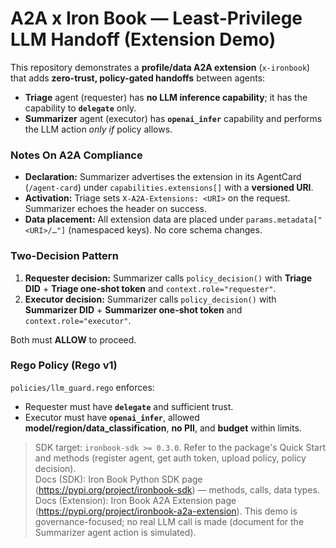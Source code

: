 # A2A x Iron Book — Least-Privilege LLM Handoff (Extension Demo)

This repository demonstrates a **profile/data A2A extension** (`x-ironbook`) that adds **zero-trust, policy-gated handoffs** between agents:

- **Triage** agent (requester) has **no LLM inference capability**; it has the capability to **`delegate`** only.
- **Summarizer** agent (executor) has **`openai_infer`** capability and performs the LLM action *only if* policy allows.

### Notes On A2A Compliance
- **Declaration:** Summarizer advertises the extension in its AgentCard (`/agent-card`) under `capabilities.extensions[]` with a **versioned URI**.
- **Activation:** Triage sets `X-A2A-Extensions: <URI>` on the request. Summarizer echoes the header on success.
- **Data placement:** All extension data are placed under `params.metadata["<URI>/…"]` (namespaced keys). No core schema changes.

### Two-Decision Pattern
1) **Requester decision:** Summarizer calls `policy_decision()` with **Triage DID** + **Triage one-shot token** and `context.role="requester"`.  
2) **Executor decision:** Summarizer calls `policy_decision()` with **Summarizer DID** + **Summarizer one-shot token** and `context.role="executor"`.

Both must **ALLOW** to proceed.

### Rego Policy (Rego v1)
`policies/llm_guard.rego` enforces:
- Requester must have **`delegate`** and sufficient trust.
- Executor must have **`openai_infer`**, allowed **model/region/data_classification**, **no PII**, and **budget** within limits.

> SDK target: `ironbook-sdk >= 0.3.0`. Refer to the package's Quick Start and methods (register agent, get auth token, upload policy, policy decision).  
> Docs (SDK): Iron Book Python SDK page (https://pypi.org/project/ironbook-sdk) — methods, calls, data types.
> Docs (Extension): Iron Book A2A Extension page (https://pypi.org/project/ironbook-a2a-extension).
> This demo is governance-focused; no real LLM call is made (document for the Summarizer agent action is simulated).
